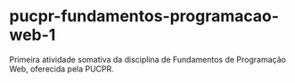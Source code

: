 # pucpr-fundamentos-programacao-web-1
 Primeira atividade somativa da disciplina de Fundamentos de Programação Web, oferecida pela PUCPR.
